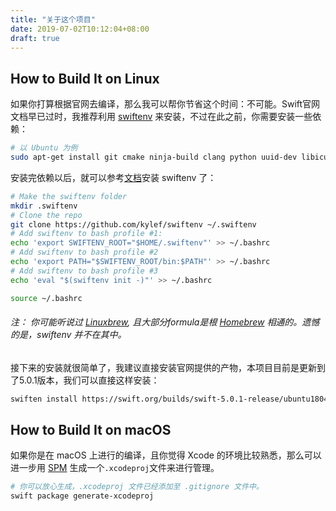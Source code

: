 ```yaml
---
title: "关于这个项目"
date: 2019-07-02T10:12:04+08:00
draft: true
---
```


## How to Build It on Linux

如果你打算根据官网去编译，那么我可以帮你节省这个时间：不可能。Swift官网文档早已过时，我推荐利用 [swiftenv](https://github.com/kylef/swiftenv) 来安装，不过在此之前，你需要安装一些依赖：

```sh
# 以 Ubuntu 为例
sudo apt-get install git cmake ninja-build clang python uuid-dev libicu-dev icu-devtools libbsd-dev libedit-dev libxml2-dev libsqlite3-dev swig libpython-dev libncurses5-dev pkg-config libblocksruntime-dev libcurl4-openssl-dev systemtap-sdt-dev tzdata rsync
```
安装完依赖以后，就可以参考[文档](https://swiftenv.fuller.li/en/latest/installation.html)安装 swiftenv 了：

```sh
# Make the swiftenv folder
mkdir .swiftenv
# Clone the repo
git clone https://github.com/kylef/swiftenv ~/.swiftenv
# Add swiftenv to bash profile #1:
echo 'export SWIFTENV_ROOT="$HOME/.swiftenv"' >> ~/.bashrc
# Add swiftenv to bash profile #2
echo 'export PATH="$SWIFTENV_ROOT/bin:$PATH"' >> ~/.bashrc
# Add swiftenv to bash profile #3
echo 'eval "$(swiftenv init -)"' >> ~/.bashrc

source ~/.bashrc
``` 

###### 注： 你可能听说过 [Linuxbrew](https://docs.brew.sh/Homebrew-on-Linux), 且大部分formula是根 [Homebrew](https://brew.sh/) 相通的。遗憾的是，swiftenv 并不在其中。

接下来的安装就很简单了，我建议直接安装官网提供的产物，本项目目前是更新到了5.0.1版本，我们可以直接这样安装：

```sh
swiften install https://swift.org/builds/swift-5.0.1-release/ubuntu1804/swift-5.0.1-RELEASE/swift-5.0.1-RELEASE-ubuntu18.04.tar.gz
```

## How to Build It on macOS

如果你是在 macOS 上进行的编译，且你觉得 Xcode 的环境比较熟悉，那么可以进一步用 [SPM](https://github.com/apple/swift-package-manager) 生成一个``.xcodeproj``文件来进行管理。

```sh
# 你可以放心生成，.xcodeproj 文件已经添加至 .gitignore 文件中。
swift package generate-xcodeproj
```